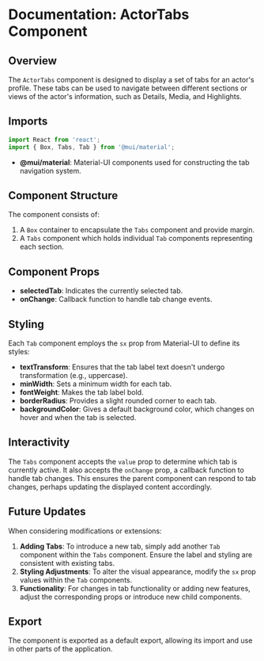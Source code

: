 
# Documentation: ActorTabs Component

## Overview

The `ActorTabs` component is designed to display a set of tabs for an actor's profile. These tabs can be used to navigate between different sections or views of the actor's information, such as Details, Media, and Highlights.

## Imports

```javascript
import React from 'react';
import { Box, Tabs, Tab } from '@mui/material';
```

- **@mui/material**: Material-UI components used for constructing the tab navigation system.

## Component Structure

The component consists of:

1. A `Box` container to encapsulate the `Tabs` component and provide margin.
2. A `Tabs` component which holds individual `Tab` components representing each section.

## Component Props

- **selectedTab**: Indicates the currently selected tab.
- **onChange**: Callback function to handle tab change events.

## Styling

Each `Tab` component employs the `sx` prop from Material-UI to define its styles:

- **textTransform**: Ensures that the tab label text doesn't undergo transformation (e.g., uppercase).
- **minWidth**: Sets a minimum width for each tab.
- **fontWeight**: Makes the tab label bold.
- **borderRadius**: Provides a slight rounded corner to each tab.
- **backgroundColor**: Gives a default background color, which changes on hover and when the tab is selected.

## Interactivity

The `Tabs` component accepts the `value` prop to determine which tab is currently active. It also accepts the `onChange` prop, a callback function to handle tab changes. This ensures the parent component can respond to tab changes, perhaps updating the displayed content accordingly.

## Future Updates

When considering modifications or extensions:

1. **Adding Tabs**: To introduce a new tab, simply add another `Tab` component within the `Tabs` component. Ensure the label and styling are consistent with existing tabs.
2. **Styling Adjustments**: To alter the visual appearance, modify the `sx` prop values within the `Tab` components.
3. **Functionality**: For changes in tab functionality or adding new features, adjust the corresponding props or introduce new child components.

## Export

The component is exported as a default export, allowing its import and use in other parts of the application.

